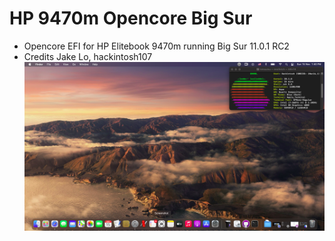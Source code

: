 # HP 9470m Opencore Big Sur
* Opencore EFI for HP Elitebook 9470m running Big Sur 11.0.1 RC2
* Credits Jake Lo, hackintosh107
![Screenshot](https://github.com/yahgoo/HP-9470m-OpenCore-Big-Sur/blob/main/Screenshot%202020-11-15%20at%201.40.01%20PM.png)

